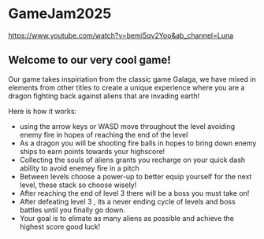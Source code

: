 # GameJam2025
 
https://www.youtube.com/watch?v=bemi5qv2Yoo&ab_channel=Luna


## Welcome to our very cool game! 
Our game takes inspiriation from the classic game Galaga, we have mixed in elements from other titles to create a unique experience where you are a dragon fighting back against aliens that are invading earth!

Here is how it works:

- using the arrow keys or WASD move throughout the level avoiding enemy fire in hopes of reaching the end of the level
- As a dragon you will be shooting fire balls in hopes to bring down enemy ships to earn points towards your highscore!
- Collecting the souls of aliens grants you recharge on your quick dash ability to avoid enemey fire in a pitch
- Between levels choose a power-up to better equip yourself for the next level, these stack so choose wisely!
- After reaching the end of level 3 there will be a boss you must take on!
- After defeating level 3 , its a never ending cycle of levels and boss battles until you finally go down.
- Your goal is to elimate as many aliens as possible and achieve the highest score good luck!
  
